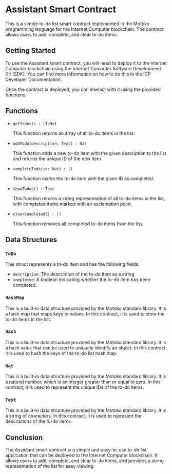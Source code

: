 # Assistant Smart Contract

This is a simple to-do list smart contract implemented in the Motoko programming language for the Internet Computer blockchain. The contract allows users to add, complete, and clear to-do items.

## Getting Started

To use the Assistant smart contract, you will need to deploy it to the Internet Computer blockchain using the Internet Computer Software Development Kit (SDK). You can find more information on how to do this in the ICP Developer Documentation.

Once the contract is deployed, you can interact with it using the provided functions.

## Functions

- `getTodos() : [ToDo]`

  This function returns an array of all to-do items in the list.

- `addTodo(description: Text) : Nat`

  This function adds a new to-do item with the given description to the list and returns the unique ID of the new item.

- `completeTodo(id: Nat) : ()`

  This function marks the to-do item with the given ID as completed.

- `showTodos() : Text`

  This function returns a string representation of all to-do items in the list, with completed items marked with an exclamation point.

- `clearCompleted() : ()`

  This function removes all completed to-do items from the list.

## Data Structures

### `ToDo`

This struct represents a to-do item and has the following fields:

- `description`: The description of the to-do item as a string.
- `completed`: A boolean indicating whether the to-do item has been completed.

### `HashMap`

This is a built-in data structure provided by the Motoko standard library. It is a hash map that maps keys to values. In this contract, it is used to store the to-do items in the list.

### `Hash`

This is a built-in data structure provided by the Motoko standard library. It is a hash value that can be used to uniquely identify an object. In this contract, it is used to hash the keys of the to-do list hash map.

### `Nat`

This is a built-in data structure provided by the Motoko standard library. It is a natural number, which is an integer greater than or equal to zero. In this contract, it is used to represent the unique IDs of the to-do items.

### `Text`

This is a built-in data structure provided by the Motoko standard library. It is a string of characters. In this contract, it is used to represent the descriptions of the to-do items.

## Conclusion

The Assistant smart contract is a simple and easy-to-use to-do list application that can be deployed to the Internet Computer blockchain. It allows users to add, complete, and clear to-do items, and provides a string representation of the list for easy viewing.
